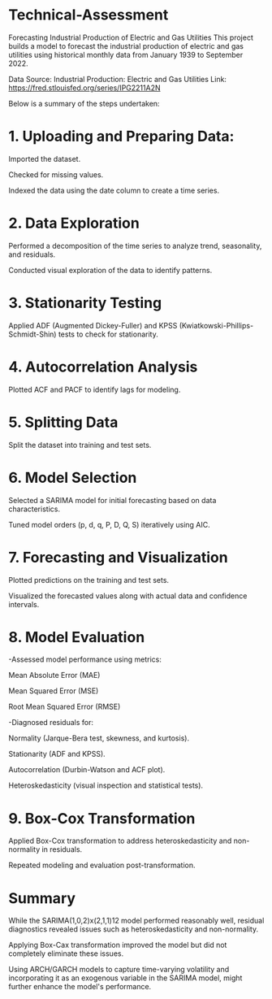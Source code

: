 # Technical-Assessment

Forecasting Industrial Production of Electric and Gas Utilities
This project builds a model to forecast the industrial production of electric and gas utilities using historical monthly data from January 1939 to September 2022. 

Data Source: Industrial Production: Electric and Gas Utilities Link: https://fred.stlouisfed.org/series/IPG2211A2N

Below is a summary of the steps undertaken:

# 1. Uploading and Preparing Data:
Imported the dataset.

Checked for missing values.

Indexed the data using the date column to create a time series.

# 2. Data Exploration
Performed a decomposition of the time series to analyze trend, seasonality, and residuals.

Conducted visual exploration of the data to identify patterns.

# 3. Stationarity Testing
Applied ADF (Augmented Dickey-Fuller) and KPSS (Kwiatkowski-Phillips-Schmidt-Shin) tests to check for stationarity.

# 4. Autocorrelation Analysis
Plotted ACF and PACF to identify lags for modeling.

# 5. Splitting Data
Split the dataset into training and test sets.

# 6. Model Selection
Selected a SARIMA model for initial forecasting based on data characteristics.

Tuned model orders (p, d, q, P, D, Q, S) iteratively using AIC.

# 7. Forecasting and Visualization
Plotted predictions on the training and test sets.

Visualized the forecasted values along with actual data and confidence intervals.

# 8. Model Evaluation
-Assessed model performance using metrics:

Mean Absolute Error (MAE)

Mean Squared Error (MSE)

Root Mean Squared Error (RMSE)

-Diagnosed residuals for:

Normality (Jarque-Bera test, skewness, and kurtosis).

Stationarity (ADF and KPSS).

Autocorrelation (Durbin-Watson and ACF plot).

Heteroskedasticity (visual inspection and statistical tests).
# 9. Box-Cox Transformation
Applied Box-Cox transformation to address heteroskedasticity and non-normality in residuals.

Repeated modeling and evaluation post-transformation.

# Summary
While the SARIMA(1,0,2)x(2,1,1)12 model performed reasonably well, residual diagnostics revealed issues such as heteroskedasticity and non-normality.

Applying Box-Cax transformation improved the model but did not completely eliminate these issues.

Using ARCH/GARCH models to capture time-varying volatility and incorporating it as an exogenous variable in the SARIMA model, might further enhance the model's performance.

